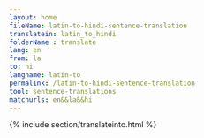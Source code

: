 ```yaml
---
layout: home
fileName: latin-to-hindi-sentence-translation
translatein: latin_to_hindi
folderName : translate
lang: en
from: la
to: hi
langname: latin-to
permalink: /latin-to-hindi-sentence-translation
tool: sentence-translations
matchurls: en&&la&&hi
---
```

{% include section/translateinto.html %}
